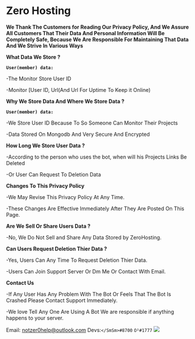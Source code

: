 # Zero Hosting

**We Thank The Customers for Reading Our Privacy Policy, And We Assure All Customers That Their Data And Personal Information Will Be Completely Safe, Because We Are Responsible For Maintaining That Data And We Strive In Various Ways**

**__What Data We Store ?__**
 
**``User(member) data:``**

-The Monitor Store User ID  

-Monitor [User ID, Url(And Url For Uptime To Keep it Online)

**__Why We Store Data And Where We Store Data ?__**

**``User(member) data:``**

-We Store User ID Because To So Someone Can Monitor Their Projects

-Data Stored On Mongodb And Very Secure And Encrypted

**__How Long We Store User Data ?__**

-According to the person who uses the bot, when will his Projects Links Be Deleted

-Or User Can Request To Deletion Data

**Changes To This Privacy Policy**

-We May Revise This Privacy Policy At Any Time.

-These Changes Are Effective Immediately After They Are Posted On This Page.

**Are We Sell Or Share Users Data ?**

-No, We Do Not Sell and Share Any Data Stored by ZeroHosting.

**Can Users Request Deletion Thier Data ?**

-Yes, Users Can Any Time To Request Deletion Thier Data.

-Users Can Join Support Server Or Dm Me Or Contact With Email.

**Contact Us**

-If Any User Has Any Problem With The Bot Or Feels That The Bot Is Crashed Please Contact Support Immediately.

-We love Tell Any One Are Using A Bot We are responsible if anything happens to your server.

Email: notzer0help@outlook.com
Devs:``</SmSm>#8700`` ``O²#1777``
<a href="https://discord.gg/4Y8SyEU5K8" target="_blank"> <img src="https://img.shields.io/badge/Discord-7289DA?style=for-the-badge&logo=discord&logoColor=white" /> </a>
